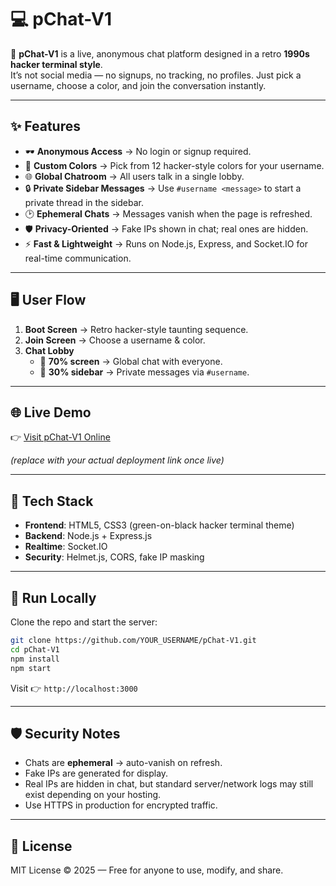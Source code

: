 # 💻 pChat-V1

🚀 **pChat-V1** is a live, anonymous chat platform designed in a retro **1990s hacker terminal style**.  
It’s not social media — no signups, no tracking, no profiles. Just pick a username, choose a color, and join the conversation instantly.

---

## ✨ Features

- 🕶️ **Anonymous Access** → No login or signup required.  
- 🎨 **Custom Colors** → Pick from 12 hacker-style colors for your username.  
- 🌐 **Global Chatroom** → All users talk in a single lobby.  
- 🔒 **Private Sidebar Messages** → Use `#username <message>` to start a private thread in the sidebar.  
- 🕑 **Ephemeral Chats** → Messages vanish when the page is refreshed.  
- 🛡️ **Privacy-Oriented** → Fake IPs shown in chat; real ones are hidden.  
- ⚡ **Fast & Lightweight** → Runs on Node.js, Express, and Socket.IO for real-time communication.  

---

## 🖥️ User Flow

1. **Boot Screen** → Retro hacker-style taunting sequence.  
2. **Join Screen** → Choose a username & color.  
3. **Chat Lobby**  
   - 💬 **70% screen** → Global chat with everyone.  
   - 📩 **30% sidebar** → Private messages via `#username`.  

---

## 🌐 Live Demo

👉 [Visit pChat-V1 Online](https://your-live-url-here.com)  

*(replace with your actual deployment link once live)*  

---

## 🔧 Tech Stack

- **Frontend**: HTML5, CSS3 (green-on-black hacker terminal theme)  
- **Backend**: Node.js + Express.js  
- **Realtime**: Socket.IO  
- **Security**: Helmet.js, CORS, fake IP masking  

---

## 🚀 Run Locally

Clone the repo and start the server:

```bash
git clone https://github.com/YOUR_USERNAME/pChat-V1.git
cd pChat-V1
npm install
npm start
````

Visit 👉 `http://localhost:3000`

---

## 🛡️ Security Notes

* Chats are **ephemeral** → auto-vanish on refresh.
* Fake IPs are generated for display.
* Real IPs are hidden in chat, but standard server/network logs may still exist depending on your hosting.
* Use HTTPS in production for encrypted traffic.

---

## 📜 License

MIT License © 2025 — Free for anyone to use, modify, and share.
